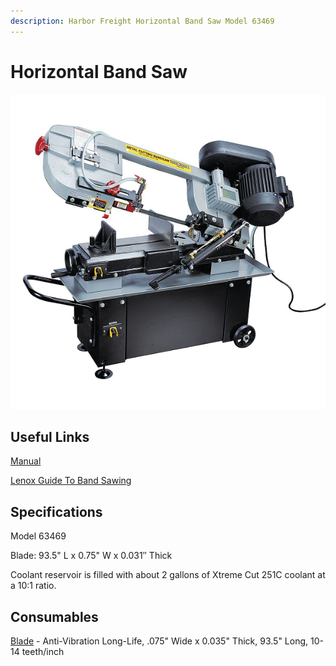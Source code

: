 ```yaml
---
description: Harbor Freight Horizontal Band Saw Model 63469
---
```


# Horizontal Band Saw

![](../.gitbook/assets/image%20%28101%29.png)

## Useful Links

[Manual](https://drive.google.com/file/d/14DXBlqPkTmGi6kOAMW0xSNy_B63gMWGA/view?usp=sharing)

[Lenox Guide To Band Sawing](https://drive.google.com/file/d/1p_9JqR9OFz8xZYHSjjRZ2iETGOe7NFr4/view?usp=sharing)

## Specifications

Model 63469

Blade: 93.5" L x 0.75" W x 0.031′′ Thick

Coolant reservoir is filled with about 2 gallons of Xtreme Cut 251C coolant at a 10:1 ratio.

## Consumables

[Blade](https://www.mcmaster.com/1997A209/) - Anti-Vibration Long-Life, .075" Wide x 0.035" Thick, 93.5" Long, 10-14 teeth/inch

